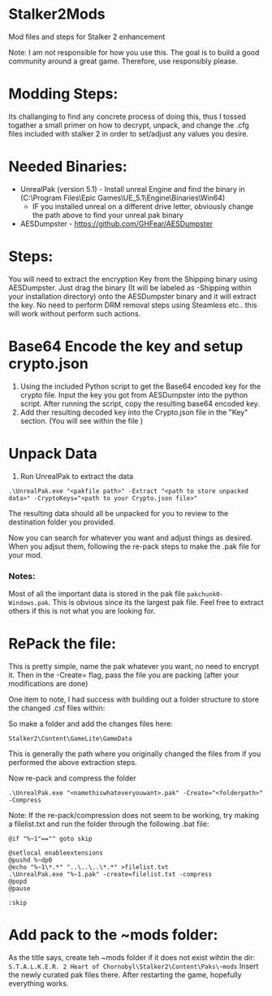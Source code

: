 # Stalker2Mods
Mod files and steps for Stalker 2 enhancement

Note: I am not responsible for how you use this. The goal is to build a good community around a great game. Therefore, use responsibly please. 

# Modding Steps:
Its challanging to find any concrete process of doing this, thus I tossed togather a small primer on how to decrypt, unpack, and change the .cfg files included with stalker 2 in order to set/adjust any values you desire.

# Needed Binaries:
- UnrealPak (version 5.1) - Install unreal Engine and find the binary in (C:\Program Files\Epic Games\UE_5.1\Engine\Binaries\Win64)
  - IF you installed unreal on a different drive letter, obviously change the path above to find your unreal pak binary
- AESDumpster - https://github.com/GHFear/AESDumpster

# Steps:
You will need to extract the encryption Key from the Shipping binary using AESDumpster.
Just drag the binary (It will be labeled as -Shipping within your installation directory) onto the AESDumpster binary and it will extract the key.
No need to perform DRM removal steps using Steamless etc.. this will work without perform such actions.

# Base64 Encode the key and setup crypto.json
1. Using the included Python script to get the Base64 encoded key for the crypto file. Input the key you got from AESDumpster into the python script. After running the script, copy the resulting base64 encoded key.
2. Add ther resulting decoded key into the Crypto.json file in the "Key" section. (You will see <YourKeyHere> within the file )

# Unpack Data
1. Run UnrealPak to extract the data
```
.\UnrealPak.exe "<pakfile path>" -Extract "<path to store unpacked data>" -CryptoKeys="<path to your Crypto.json file>"
```
The resulting data should all be unpacked for you to review to the destination folder you provided.

Now you can search for whatever you want and adjust things as desired. When you adjsut them, following the re-pack steps to make the .pak file for your mod.

### Notes:
Most of all the important data is stored in the pak file `pakchunk0-Windows.pak`. This is obvious since its the largest pak file. 
Feel free to extract others if this is not what you are looking for.

# RePack the file:
This is pretty simple, name the pak whatever you want, no need to encrypt it. Then in the -Create= flag, pass the file you are packing (after your modifications are done)

One item to note, I had success with building out a folder structure to store the changed .csf files within:

So make a folder and add the changes files here:
```
Stalker2\Content\GameLite\GameData
```

This is generally the path where you originally changed the files from if you performed the above extraction steps.

Now re-pack and compress the folder
```
.\UnrealPak.exe "<namethiswhateveryouwant>.pak" -Create="<folderpath>" -Compress
```

Note: If the re-pack/compression does not seem to be working, try making a filelist.txt and run the folder through the following .bat file:

```
@if "%~1"=="" goto skip

@setlocal enableextensions
@pushd %~dp0
@echo "%~1\*.*" "..\..\..\*.*" >filelist.txt
.\UnrealPak.exe "%~1.pak" -create=filelist.txt -compress
@popd
@pause

:skip
```

# Add pack to the ~mods folder:
As the title says, create teh ~mods folder if it does not exist wihtin the dir: `S.T.A.L.K.E.R. 2 Heart of Chornobyl\Stalker2\Content\Paks\~mods`
Insert the newly curated pak files there. 
After restarting the game, hopefully everything works.

